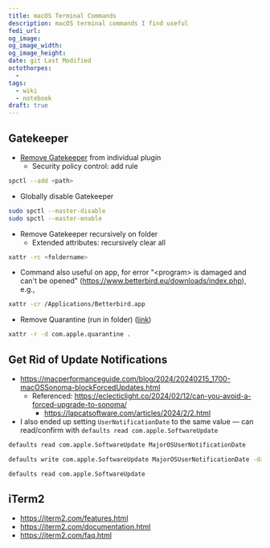 ```yaml
---
title: macOS Terminal Commands
description: macOS terminal commands I find useful
fedi_url:
og_image:
og_image_width:
og_image_height:
date: git Last Modified
octothorpes:
  -
tags:
  - wiki
  - notebook
draft: true
---
```


<link rel="stylesheet" type="text/css" href="/styles/code/prism-perf-custom.css" />
<link rel="stylesheet" type="text/css" href="/styles/code/code-tweaks.css" />

## Gatekeeper

- [Remove Gatekeeper](https://www.igorski.nl/on-plugins-and-macos) from individual plugin
  - Security policy control: add rule

```sh
spctl --add <path>
```

- Globally disable Gatekeeper

```sh
sudo spctl --master-disable
sudo spctl --master-enable
```

- Remove Gatekeeper recursively on folder
  - Extended attributes: recursively clear all

```sh
xattr -rc <foldername>
```

- Command also useful on app, for error "\<program\> is damaged and can't be opened" (<https://www.betterbird.eu/downloads/index.php>), e.g.,

```sh
xattr -cr /Applications/Betterbird.app
```

- Remove Quarantine (run in folder) ([link](https://github.com/acids-ircam/nn_tilde#puredata))

```sh
xattr -r -d com.apple.quarantine .
```

## Get Rid of Update Notifications

- <https://macperformanceguide.com/blog/2024/20240215_1700-macOSSonoma-blockForcedUpdates.html>
  - Referenced: <https://eclecticlight.co/2024/02/12/can-you-avoid-a-forced-upgrade-to-sonoma/>
    - <https://lapcatsoftware.com/articles/2024/2/2.html>
- I also ended up setting `UserNotificationDate` to the same value — can read/confirm with `defaults read com.apple.SoftwareUpdate`

```sh
defaults read com.apple.SoftwareUpdate MajorOSUserNotificationDate

defaults write com.apple.SoftwareUpdate MajorOSUserNotificationDate -date "2026-02-15 22:00:00 +0000"

defaults read com.apple.SoftwareUpdate
```

## iTerm2

- <https://iterm2.com/features.html>
- <https://iterm2.com/documentation.html>
- <https://iterm2.com/faq.html>
